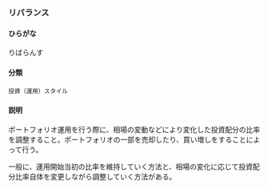 <div style="display:none;">

## [あ行](securities-terms?id=あ行)
## [か行](securities-terms?id=か行)
## [さ行](securities-terms?id=さ行)
## [た行](securities-terms?id=た行)
## [な行](securities-terms?id=な行)
## [は行](securities-terms?id=は行)
## [ま行](securities-terms?id=ま行)
## [や行](securities-terms?id=や行)
## [ら行](securities-terms?id=ら行)

</div>

### リバランス

#### ひらがな

りばらんす

#### 分類

`投資（運用）スタイル`

#### 説明

ポートフォリオ運用を行う際に、相場の変動などにより変化した投資配分の比率を調整すること。ポートフォリオの一部を売却したり、買い増しをすることによって行う。
一般に、運用開始当初の比率を維持していく方法と、相場の変化に応じて投資配分比率自体を変更しながら調整していく方法がある。


<div style="display:none;">

## [わ行](securities-terms?id=わ行)
## [英数字・記号](securities-terms?id=英数字・記号)

</div>

